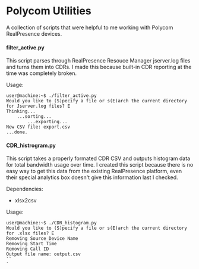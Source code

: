 # Polycom Utilities

A collection of scripts that were helpful to me working with Polycom RealPresence devices. 

#### filter_active.py
This script parses through RealPresence Resouce Manager jserver.log files and turns them into CDRs.
I made this because built-in CDR reporting at the time was completely broken.

Usage:
```
user@machine:~$ ./filter_active.py 
Would you like to (S)pecify a file or s(E)arch the current directory for Jserver.log files? E
Thinking...
    ...sorting...
        ...exporting...
New CSV file: export.csv
...done.
```

#### CDR_histrogram.py
This script takes a properly formated CDR CSV and outputs histogram data for total bandwidth usage over time.
I created this script because there is no easy way to get this data from the existing RealPresence platform, even their special analytics box doesn't give this information last I checked.

Dependencies:
 - xlsx2csv

Usage:
```
user@machine:~$ ./CDR_histogram.py 
Would you like to (S)pecify a file or s(E)arch the current directory for .xlsx files? E
Removing Source Device Name
Removing Start Time
Removing Call ID
Output file name: output.csv
``
`
